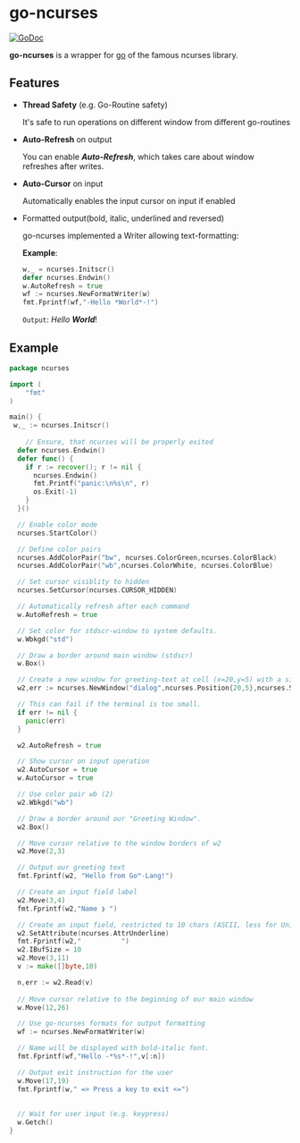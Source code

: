 # go-ncurses
[![GoDoc](https://godoc.org/github.com/Sebi2020/go-ncurses?status.svg)](https://godoc.org/github.com/Sebi2020/go-ncurses)

**go-ncurses** is a wrapper for [go](https://www.golang.org) of the famous ncurses library.

## Features

+ **Thread Safety** (e.g. Go-Routine safety)
  
  It's safe to run operations on different window from different go-routines
+ **Auto-Refresh** on output

  You can enable ***Auto-Refresh***, which takes care about window refreshes after writes.
+ **Auto-Cursor** on input

  Automatically enables the input cursor on input if enabled

+ Formatted output(bold, italic, underlined and reversed)

  go-ncurses implemented a Writer allowing text-formatting:
  
  **Example**:
  ```go
  w,_ = ncurses.Initscr()
  defer ncurses.Endwin()
  w.AutoRefresh = true
  wf := ncurses.NewFormatWriter(w)
  fmt.Fprintf(wf,"-Hello *World*-!")
  ```
  `Output`: *Hello **World***!

## Example
```go
package ncurses

import ( 
	"fmt"
)

main() {
 w,_ := ncurses.Initscr()
  
    // Ensure, that ncurses will be properly exited
  defer ncurses.Endwin()
  defer func() {
    if r := recover(); r != nil {
      ncurses.Endwin()
      fmt.Printf("panic:\n%s\n", r)
      os.Exit(-1)
    }
  }()

  // Enable color mode
  ncurses.StartColor()

  // Define color pairs
  ncurses.AddColorPair("bw", ncurses.ColorGreen,ncurses.ColorBlack)
  ncurses.AddColorPair("wb",ncurses.ColorWhite, ncurses.ColorBlue)

  // Set cursor visiblity to hidden
  ncurses.SetCursor(ncurses.CURSOR_HIDDEN)

  // Automatically refresh after each command
  w.AutoRefresh = true

  // Set color for stdscr-window to system defaults.
  w.Wbkgd("std")

  // Draw a border around main window (stdscr)
  w.Box()

  // Create a new window for greeting-text at cell (x=20,y=5) with a size of 25 x 5 cells.
  w2,err := ncurses.NewWindow("dialog",ncurses.Position{20,5},ncurses.Size{25,6})

  // This can fail if the terminal is too small.
  if err != nil {
    panic(err)
  }

  w2.AutoRefresh = true

  // Show cursor on input operation
  w2.AutoCursor = true
  w.AutoCursor = true

  // Use color pair wb (2)
  w2.Wbkgd("wb")

  // Draw a border around our "Greeting Window".
  w2.Box()

  // Move cursor relative to the window borders of w2
  w2.Move(2,3)

  // Output our greeting text
  fmt.Fprintf(w2, "Hello from Go™-Lang!") 

  // Create an input field label
  w2.Move(3,4)
  fmt.Fprintf(w2,"Name ❯ ")

  // Create an input field, restricted to 10 chars (ASCII, less for Unicode)
  w2.SetAttribute(ncurses.AttrUnderline)
  fmt.Fprintf(w2,"          ")
  w2.IBufSize = 10
  w2.Move(3,11)
  v := make([]byte,10)

  n,err := w2.Read(v)
  
  // Move cursor relative to the beginning of our main window
  w.Move(12,26)

  // Use go-ncurses formats for output formatting
  wf := ncurses.NewFormatWriter(w)

  // Name will be displayed with bold-italic font.
  fmt.Fprintf(wf,"Hello -*%s*-!",v[:n])

  // Output exit instruction for the user
  w.Move(17,19)
  fmt.Fprintf(w," => Press a key to exit <=")
  
  
  // Wait for user input (e.g. keypress)
  w.Getch()
}
```